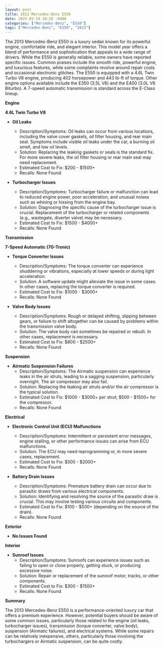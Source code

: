 ```yaml
---
layout: post
title: 2013 Mercedes-Benz E550
date: 2025-03-19 10:29 -0400
categories: ["Mercedes-Benz", "E550"]
tags: ["Mercedes-Benz", "E550", "2013"]
---
```

The 2013 Mercedes-Benz E550 is a luxury sedan known for its powerful engine, comfortable ride, and elegant interior. This model year offers a blend of performance and sophistication that appeals to a wide range of drivers. While the E550 is generally reliable, some owners have reported specific issues. Common praises include the smooth ride, powerful engine, and luxurious features, while some complaints revolve around repair costs and occasional electronic glitches. The E550 is equipped with a 4.6L Twin Turbo V8 engine, producing 402 horsepower and 443 lb-ft of torque. Other engine options available include the E350 (3.5L V6) and the E400 (3.0L V6 Biturbo). A 7-speed automatic transmission is standard across the E-Class lineup.

**Engine**

**4.6L Twin Turbo V8**

* **Oil Leaks**
    * Description/Symptoms: Oil leaks can occur from various locations, including the valve cover gaskets, oil filter housing, and rear main seal. Symptoms include visible oil leaks under the car, a burning oil smell, and low oil levels.
    * Solution: Replacing the leaking gaskets or seals is the standard fix. For more severe leaks, the oil filter housing or rear main seal may need replacement.
    * Estimated Cost to Fix: $200 - $1500+
    * Recalls: None Found

* **Turbocharger Issues**
    * Description/Symptoms: Turbocharger failure or malfunction can lead to reduced engine power, poor acceleration, and unusual noises such as whining or hissing from the engine bay.
    * Solution: Diagnosing the specific cause of the turbocharger issue is crucial. Replacement of the turbocharger or related components (e.g., wastegate, diverter valve) may be necessary.
    * Estimated Cost to Fix: $1500 - $4000+
    * Recalls: None Found

**Transmission**

**7-Speed Automatic (7G-Tronic)**

* **Torque Converter Issues**
    * Description/Symptoms: The torque converter can experience shuddering or vibrations, especially at lower speeds or during light acceleration.
    * Solution: A software update might alleviate the issue in some cases. In other cases, replacing the torque converter is required.
    * Estimated Cost to Fix: $1000 - $3000+
    * Recalls: None Found

* **Valve Body Issues**
    * Description/Symptoms: Rough or delayed shifting, slipping between gears, or failure to shift altogether can be caused by problems within the transmission valve body.
    * Solution: The valve body can sometimes be repaired or rebuilt. In other cases, replacement is necessary.
    * Estimated Cost to Fix: $800 - $2500+
    * Recalls: None Found

**Suspension**

* **Airmatic Suspension Failures**
    * Description/Symptoms: The Airmatic suspension can experience leaks in the air struts, leading to a sagging suspension, particularly overnight. The air compressor may also fail.
    * Solution: Replacing the leaking air struts and/or the air compressor is the typical solution.
    * Estimated Cost to Fix: $1000 - $3000+ per strut; $500 - $1500+ for the compressor.
    * Recalls: None Found

**Electrical**

* **Electronic Control Unit (ECU) Malfunctions**
    * Description/Symptoms: Intermittent or persistent error messages, engine stalling, or other performance issues can arise from ECU malfunctions.
    * Solution: The ECU may need reprogramming or, in more severe cases, replacement.
    * Estimated Cost to Fix: $500 - $2000+
    * Recalls: None Found

* **Battery Drain Issues**
    * Description/Symptoms: Premature battery drain can occur due to parasitic draws from various electrical components.
    * Solution: Identifying and resolving the source of the parasitic draw is crucial. This may involve testing various circuits and components.
    * Estimated Cost to Fix: $100 - $500+ (depending on the source of the drain).
    * Recalls: None Found

**Exterior**

* **No Issues Found**

**Interior**

* **Sunroof Issues**
    * Description/Symptoms: Sunroofs can experience issues such as failing to open or close properly, getting stuck, or producing excessive noise.
    * Solution: Repair or replacement of the sunroof motor, tracks, or other components.
    * Estimated Cost to Fix: $300 - $1500+
    * Recalls: None Found

**Summary**

The 2013 Mercedes-Benz E550 is a performance-oriented luxury car that offers a premium experience. However, potential buyers should be aware of some common issues, particularly those related to the engine (oil leaks, turbocharger issues), transmission (torque converter, valve body), suspension (Airmatic failures), and electrical systems. While some repairs can be relatively inexpensive, others, particularly those involving the turbochargers or Airmatic suspension, can be quite costly.

